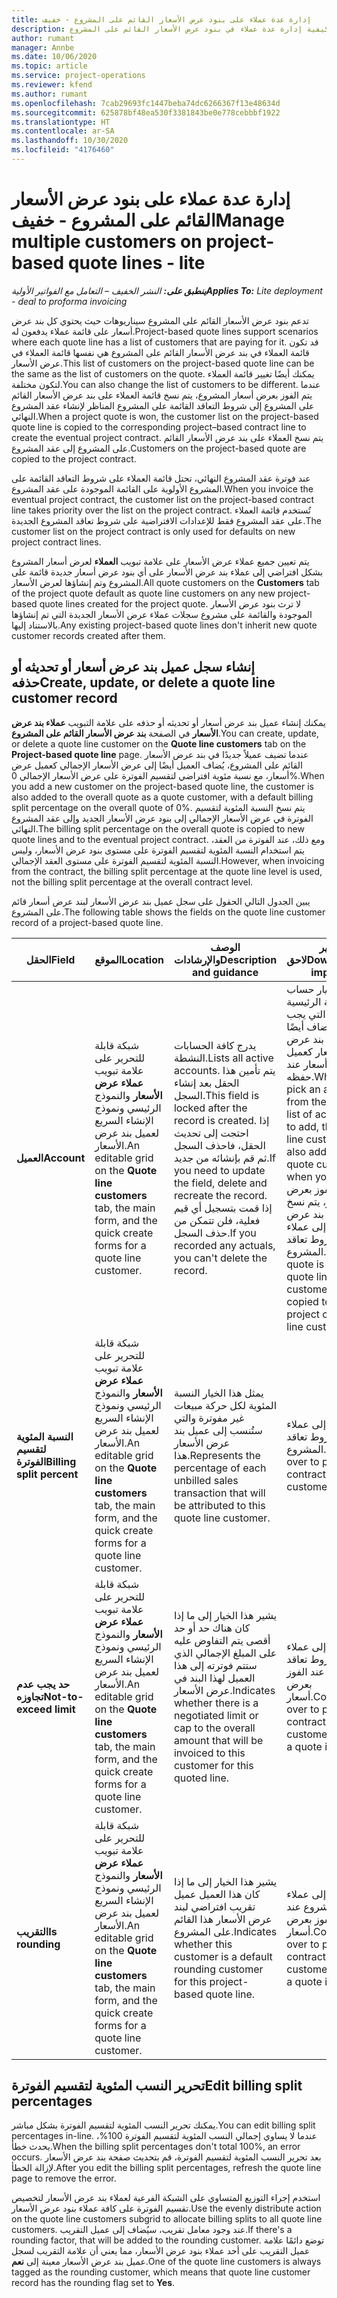 ```yaml
---
title: إدارة عدة عملاء على بنود عرض الأسعار القائم على المشروع - خفيف
description: يشرح هذا الموضوع كيفية إدارة عدة عملاء في بنود عرض الأسعار القائم على المشروع.
author: rumant
manager: Annbe
ms.date: 10/06/2020
ms.topic: article
ms.service: project-operations
ms.reviewer: kfend
ms.author: rumant
ms.openlocfilehash: 7cab29693fc1447beba74dc6266367f13e48634d
ms.sourcegitcommit: 625878bf48ea530f3381843be0e778cebbbf1922
ms.translationtype: HT
ms.contentlocale: ar-SA
ms.lasthandoff: 10/30/2020
ms.locfileid: "4176460"
---
```

# <a name="manage-multiple-customers-on-project-based-quote-lines---lite"></a><span data-ttu-id="6559c-103">إدارة عدة عملاء على بنود عرض الأسعار القائم على المشروع - خفيف</span><span class="sxs-lookup"><span data-stu-id="6559c-103">Manage multiple customers on project-based quote lines - lite</span></span>

<span data-ttu-id="6559c-104">_**ينطبق على:** النشر الخفيف – التعامل مع الفواتير الأولية_</span><span class="sxs-lookup"><span data-stu-id="6559c-104">_**Applies To:** Lite deployment - deal to proforma invoicing_</span></span>

<span data-ttu-id="6559c-105">تدعم بنود عرض الأسعار القائم على المشروع سيناريوهات حيث يحتوي كل بند عرض أسعار على قائمة عملاء يدفعون له.</span><span class="sxs-lookup"><span data-stu-id="6559c-105">Project-based quote lines support scenarios where each quote line has a list of customers that are paying for it.</span></span> <span data-ttu-id="6559c-106">قد تكون قائمة العملاء في بند عرض الأسعار القائم على المشروع هي نفسها قائمة العملاء في عرض الأسعار.</span><span class="sxs-lookup"><span data-stu-id="6559c-106">This list of customers on the project-based quote line can be the same as the list of customers on the quote.</span></span> <span data-ttu-id="6559c-107">يمكنك أيضًا تغيير قائمة العملاء لتكون مختلفة.</span><span class="sxs-lookup"><span data-stu-id="6559c-107">You can also change the list of customers to be different.</span></span> <span data-ttu-id="6559c-108">عندما يتم الفوز بعرض أسعار المشروع، يتم نسخ قائمة العملاء على بند عرض الأسعار القائم على المشروع إلى شروط التعاقد القائمة على المشروع المناظر لإنشاء عقد المشروع النهائي.</span><span class="sxs-lookup"><span data-stu-id="6559c-108">When a project quote is won, the customer list on the project-based quote line is copied to the corresponding project–based contract line to create the eventual project contract.</span></span> <span data-ttu-id="6559c-109">يتم نسخ العملاء على بند عرض الأسعار القائم على المشروع إلى عقد المشروع.</span><span class="sxs-lookup"><span data-stu-id="6559c-109">Customers on the project-based quote are copied to the project contract.</span></span>

<span data-ttu-id="6559c-110">عند فوترة عقد المشروع النهائي، تحتل قائمة العملاء على شروط التعاقد القائمة على المشروع الأولوية على القائمة الموجودة على عقد المشروع.</span><span class="sxs-lookup"><span data-stu-id="6559c-110">When you invoice the eventual project contract, the customer list on the project-based contract line takes priority over the list on the project contract.</span></span> <span data-ttu-id="6559c-111">تُستخدم قائمة العملاء على عقد المشروع فقط للإعدادات الافتراضية على شروط تعاقد المشروع الجديدة.</span><span class="sxs-lookup"><span data-stu-id="6559c-111">The customer list on the project contract is only used for defaults on new project contract lines.</span></span>

<span data-ttu-id="6559c-112">يتم تعيين جميع عملاء عرض الأسعار على علامة تبويب **العملاء** لعرض أسعار المشروع بشكل افتراضي إلى عملاء بند عرض الأسعار على أي بنود عرض أسعار جديدة قائمة على المشروع وتم إنشاؤها لعرض الأسعار.</span><span class="sxs-lookup"><span data-stu-id="6559c-112">All quote customers on the **Customers** tab of the project quote default as quote line customers on any new project-based quote lines created for the project quote.</span></span> <span data-ttu-id="6559c-113">لا ترث بنود عرض الأسعار الموجودة والقائمة على مشروع سجلات عملاء عرض الأسعار الجديدة التي تم إنشاؤها بالاستناد إليها.</span><span class="sxs-lookup"><span data-stu-id="6559c-113">Any existing project-based quote lines don't inherit new quote customer records created after them.</span></span>

## <a name="create-update-or-delete-a-quote-line-customer-record"></a><span data-ttu-id="6559c-114">إنشاء سجل عميل بند عرض أسعار أو تحديثه أو حذفه</span><span class="sxs-lookup"><span data-stu-id="6559c-114">Create, update, or delete a quote line customer record</span></span>

<span data-ttu-id="6559c-115">يمكنك إنشاء عميل بند عرض أسعار أو تحديثه أو حذفه على علامة التبويب **عملاء بند عرض الأسعار** في الصفحة **بند عرض الأسعار القائم على المشروع**.</span><span class="sxs-lookup"><span data-stu-id="6559c-115">You can create, update, or delete a quote line customer on the **Quote line customers** tab on the **Project-based quote line** page.</span></span> <span data-ttu-id="6559c-116">عندما تضيف عميلاً جديدًا في بند عرض الأسعار القائم على المشروع، يُضاف العميل أيضًا إلى عرض الأسعار الإجمالي كعميل عرض أسعار، مع نسبة مئوية افتراضي لتقسيم الفوترة‬ على عرض الأسعار الإجمالي 0%.</span><span class="sxs-lookup"><span data-stu-id="6559c-116">When you add a new customer on the project-based quote line, the customer is also added to the overall quote as a quote customer, with a default billing split percentage on the overall quote of 0%.</span></span> <span data-ttu-id="6559c-117">يتم نسخ النسبة المئوية لتقسيم الفوترة‬ في عرض الأسعار الإجمالي إلى بنود عرض الأسعار الجديد وإلى عقد المشروع النهائي.</span><span class="sxs-lookup"><span data-stu-id="6559c-117">The billing split percentage on the overall quote is copied to new quote lines and to the eventual project contract.</span></span> <span data-ttu-id="6559c-118">ومع ذلك، عند الفوترة من العقد، يتم استخدام النسبة المئوية لتقسيم الفوترة على مستوى بنود عرض الأسعار، وليس النسبة المئوية لتقسيم الفوترة على مستوى العقد الإجمالي.</span><span class="sxs-lookup"><span data-stu-id="6559c-118">However, when invoicing from the contract, the billing split percentage at the quote line level is used, not the billing split percentage at the overall contract level.</span></span> 

<span data-ttu-id="6559c-119">يبين الجدول التالي الحقول على سجل عميل بند عرض الأسعار لبند عرض أسعار قائم على المشروع.</span><span class="sxs-lookup"><span data-stu-id="6559c-119">The following table shows the fields on the quote line customer record of a project-based quote line.</span></span>

| <span data-ttu-id="6559c-120">الحقل</span><span class="sxs-lookup"><span data-stu-id="6559c-120">Field</span></span> | <span data-ttu-id="6559c-121">الموقع</span><span class="sxs-lookup"><span data-stu-id="6559c-121">Location</span></span> | <span data-ttu-id="6559c-122">الوصف والإرشادات</span><span class="sxs-lookup"><span data-stu-id="6559c-122">Description and guidance</span></span> | <span data-ttu-id="6559c-123">تأثير لاحق</span><span class="sxs-lookup"><span data-stu-id="6559c-123">Downstream impact</span></span> |
| --- | --- | --- | --- |
| <span data-ttu-id="6559c-124">**العميل**</span><span class="sxs-lookup"><span data-stu-id="6559c-124">**Account**</span></span> | <span data-ttu-id="6559c-125">شبكة قابلة للتحرير على علامة تبويب **عملاء عرض الأسعار** والنموذج الرئيسي ونموذج الإنشاء السريع لعميل بند عرض الأسعار.</span><span class="sxs-lookup"><span data-stu-id="6559c-125">An editable grid on the **Quote line customers** tab, the main form, and the quick create forms for a quote line customer.</span></span> | <span data-ttu-id="6559c-126">يدرج كافة الحسابات النشطة.</span><span class="sxs-lookup"><span data-stu-id="6559c-126">Lists all active accounts.</span></span> <span data-ttu-id="6559c-127">يتم تأمين هذا الحقل بعد إنشاء السجل.</span><span class="sxs-lookup"><span data-stu-id="6559c-127">This field is locked after the record is created.</span></span> <span data-ttu-id="6559c-128">إذا احتجت إلى تحديث الحقل، فاحذف السجل ثم قم بإنشائه من جديد.</span><span class="sxs-lookup"><span data-stu-id="6559c-128">If you need to update the field, delete and recreate the record.</span></span> <span data-ttu-id="6559c-129">إذا قمت بتسجيل أي قيم فعلية، فلن تتمكن من حذف السجل.</span><span class="sxs-lookup"><span data-stu-id="6559c-129">If you recorded any actuals, you can't delete the record.</span></span> | <span data-ttu-id="6559c-130">عند اختيار حساب من القائمة الرئيسية للحسابات التي يجب إضافتها، يُضاف أيضًا عميل بند عرض الأسعار كعميل عرض أسعار عند حفظه.</span><span class="sxs-lookup"><span data-stu-id="6559c-130">When you pick an account from the master list of accounts to add, the quote line customer is also added as a quote customer when you save it.</span></span> <span data-ttu-id="6559c-131">عند الفوز بعرض أسعار، يتم نسخ عملاء بند عرض الأسعار إلى عملاء شروط تعاقد المشروع.</span><span class="sxs-lookup"><span data-stu-id="6559c-131">When a quote is won, quote line customers are copied to the project contract line customers.</span></span> |
| <span data-ttu-id="6559c-132">**النسبة المئوية لتقسيم الفوترة**</span><span class="sxs-lookup"><span data-stu-id="6559c-132">**Billing split percent**</span></span> | <span data-ttu-id="6559c-133">شبكة قابلة للتحرير على علامة تبويب **عملاء عرض الأسعار** والنموذج الرئيسي ونموذج الإنشاء السريع لعميل بند عرض الأسعار.</span><span class="sxs-lookup"><span data-stu-id="6559c-133">An editable grid on the **Quote line customers** tab, the main form, and the quick create forms for a quote line customer.</span></span> | <span data-ttu-id="6559c-134">يمثل هذا الخيار النسبة المئوية لكل حركة مبيعات غير مفوترة والتي ستُنسب إلى عميل بند عرض الأسعار هذا.</span><span class="sxs-lookup"><span data-stu-id="6559c-134">Represents the percentage of each unbilled sales transaction that will be attributed to this quote line customer.</span></span> | <span data-ttu-id="6559c-135">يتم نسخه إلى عملاء شروط تعاقد المشروع.</span><span class="sxs-lookup"><span data-stu-id="6559c-135">Copied over to project contract line customers.</span></span> |
| <span data-ttu-id="6559c-136">**حد يجب عدم تجاوزه**</span><span class="sxs-lookup"><span data-stu-id="6559c-136">**Not-to-exceed limit**</span></span> | <span data-ttu-id="6559c-137">شبكة قابلة للتحرير على علامة تبويب **عملاء عرض الأسعار** والنموذج الرئيسي ونموذج الإنشاء السريع لعميل بند عرض الأسعار.</span><span class="sxs-lookup"><span data-stu-id="6559c-137">An editable grid on the **Quote line customers** tab, the main form, and the quick create forms for a quote line customer.</span></span> | <span data-ttu-id="6559c-138">يشير هذا الخيار إلى ما إذا كان هناك حد أو حد أقصى يتم التفاوض عليه على المبلغ الإجمالي الذي ستتم فوترته إلى هذا العميل لهذا البند في عرض الأسعار.</span><span class="sxs-lookup"><span data-stu-id="6559c-138">Indicates whether there is a negotiated limit or cap to the overall amount that will be invoiced to this customer for this quoted line.</span></span> | <span data-ttu-id="6559c-139">يتم نسخه إلى عملاء شروط تعاقد المشروع عند الفوز بعرض أسعار.</span><span class="sxs-lookup"><span data-stu-id="6559c-139">Copied over to project contract line customers when a quote is won.</span></span> |
| <span data-ttu-id="6559c-140">**التقريب**</span><span class="sxs-lookup"><span data-stu-id="6559c-140">**Is rounding**</span></span> | <span data-ttu-id="6559c-141">شبكة قابلة للتحرير على علامة تبويب **عملاء عرض الأسعار** والنموذج الرئيسي ونموذج الإنشاء السريع لعميل بند عرض الأسعار.</span><span class="sxs-lookup"><span data-stu-id="6559c-141">An editable grid on the **Quote line customers** tab, the main form, and the quick create forms for a quote line customer.</span></span> | <span data-ttu-id="6559c-142">يشير هذا الخيار إلى ما إذا كان هذا العميل عميل تقريب افتراضي لبند عرض الأسعار هذا القائم على المشروع.</span><span class="sxs-lookup"><span data-stu-id="6559c-142">Indicates whether this customer is a default rounding customer for this project-based quote line.</span></span> | <span data-ttu-id="6559c-143">يتم نسخه إلى عملاء عقد المشروع عند الفوز بعرض أسعار.</span><span class="sxs-lookup"><span data-stu-id="6559c-143">Copied over to project contract customers when a quote is won.</span></span> |

## <a name="edit-billing-split-percentages"></a><span data-ttu-id="6559c-144">تحرير النسب المئوية لتقسيم الفوترة</span><span class="sxs-lookup"><span data-stu-id="6559c-144">Edit billing split percentages</span></span>

<span data-ttu-id="6559c-145">يمكنك تحرير النسب المئوية لتقسيم الفوترة بشكل مباشر.</span><span class="sxs-lookup"><span data-stu-id="6559c-145">You can edit billing split percentages in-line.</span></span> <span data-ttu-id="6559c-146">عندما لا يساوي إجمالي النسب المئوية لتقسيم الفوترة 100%، يحدث خطأ.</span><span class="sxs-lookup"><span data-stu-id="6559c-146">When the billing split percentages don't total 100%, an error occurs.</span></span> <span data-ttu-id="6559c-147">بعد تحرير النسب المئوية لتقسيم الفوترة، قم بتحديث صفحة بند عرض الأسعار لإزالة الخطأ.</span><span class="sxs-lookup"><span data-stu-id="6559c-147">After you edit the billing split percentages, refresh the quote line page to remove the error.</span></span>

<span data-ttu-id="6559c-148">استخدم إجراء التوزيع المتساوي على الشبكة الفرعية لعملاء بند عرض الأسعار لتخصيص تقسيم الفوترة على كافة عملاء بنود عرض الأسعار.</span><span class="sxs-lookup"><span data-stu-id="6559c-148">Use the evenly distribute action on the quote line customers subgrid to allocate billing splits to all quote line customers.</span></span> <span data-ttu-id="6559c-149">عند وجود معامل تقريب، سيُضاف إلى عميل التقريب.</span><span class="sxs-lookup"><span data-stu-id="6559c-149">If there's a rounding factor, that will be added to the rounding customer.</span></span> <span data-ttu-id="6559c-150">توضع دائمًا علامة عميل التقريب على أحد عملاء بنود عرض الأسعار، مما يعني أن علامة التقريب لسجل عميل بند عرض الأسعار معينة إلى **نعم**.</span><span class="sxs-lookup"><span data-stu-id="6559c-150">One of the quote line customers is always tagged as the rounding customer, which means that quote line customer record has the rounding flag set to **Yes**.</span></span> 
